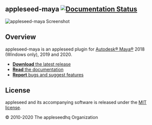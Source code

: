 ## appleseed-maya [![Documentation Status](https://readthedocs.org/projects/appleseed-maya/badge/?version=latest)](https://readthedocs.org/projects/appleseed-maya/)

![appleseed-maya Screenshot](https://raw.githubusercontent.com/appleseedhq/appleseedhq.github.io/master/img/screenshots/appleseed-maya.png)

## Overview

appleseed-maya is an appleseed plugin for [Autodesk® Maya®](http://www.autodesk.com/products/maya/overview) 2018 (Windows only), 2019 and 2020.

* [**Download** the latest release](https://github.com/appleseedhq/appleseed-maya/releases/latest)
* [**Read** the documentation](https://appleseed-maya.readthedocs.io)
* [**Report** bugs and suggest features](https://github.com/appleseedhq/appleseed-maya/issues)

## License

appleseed and its accompanying software is released under the [MIT license](https://en.wikipedia.org/wiki/MIT_License).

© 2010-2020 The appleseedhq Organization
